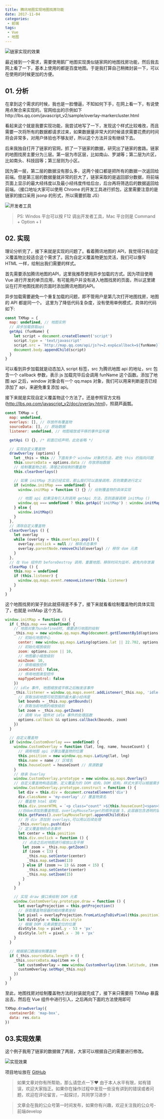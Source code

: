 ```yaml
---
title: 腾讯地图实现地图找房功能
date: 2017-11-04
categories:
 - 前端
tags:
 - Vue
 - 地图
---
```


![链家实现的效果](/imgs/前端/2.png)

最近接到一个需求，需要使用鹅厂地图实现类似链家网的地图找房功能，然后我去网上看了一下，基本上使用的都是百度地图。于是我打算自己稍微封装一下，可以在使用的时候更加的方便。

## 01. 分析

在拿到这个需求的时候，我也是一脸懵逼，不知如何下手，在网上看一下，有说使用点聚合来实现的。官网给出的示例如下http://lbs.qq.com/javascript_v2/sample/overlay-markercluster.html

看起来这个就是我要实现功能，我尝试地写了一下，发现这个样式比较难改，而且需要一次将所有的数据都请求过来，如果数据量非常大的时候请求需要花费的时间将会非常多，对用户体验也不够友好，所以这个方法并没有继续下去。

后来我独自打开了链家的官网，抓了一下链家的数据，研究出了链家的套路。链家的地图找房主要分为三层。第一层为市区层，比如南山、罗湖等；第二层为片区，比如南头、科技园等；第三层则为小区。

因为第一层，第二层的数据没有那么多，这两个接口都是把所有的数据一次返回给前端。但是第三层的数据量就非常的巨大了，链家采取的是返回部分数据，将前端页面上显示的最大经纬度以及最小经纬度传给后台，后台再将筛选后的数据返回给前端。（接口地址大家可以使用 Chrome 的开发工具进行抓包，这里需要注意的是链家的接口采用 jsonp 的形式，所以需要抓取 JS）

![开发者工具](/imgs/前端/3.png)
> PS: Windos 平台可以按 F12 调出开发者工具，Mac 平台则是 Command + Option + I

## 02. 实现

理论分析完了，接下来就是实现的问题了。看着腾讯地图的 API，我觉得只有自定义覆盖物比较适合这个需求了。因为自定义覆盖物更加灵活，我们可以像写 HTML 一样，绘制出我们需要的样式。

首先需要添加腾讯地图的API，这里我推荐使用异步加载的方式。因为项目使用 Vue 进行开发的单页应用，有可能用户并没有进入地图找房的页面，所以这里建议在打开地图找房的页面时添加腾讯地图的API。

异步加载需要避免一个重复加载的问题，即不管用户是第几次打开地图找房，地图的 API 都是同一个。 这里为了降低代码复杂度，没有使用单例模式，具体的代码如下:

```javascript
const TXMap = {
  map: undefined, // 地图实例
  // 异步加载获取api
  getApi (funName) {
    let script = document.createElement('script')
    script.type = 'text/javascript'
    script.src = `http://map.qq.com/api/js?v=2.exp&callback=${funName}`
    document.body.appendChild(script)
  }
}
```

可以看到异步加载就是动态加入 script 标签，src 为腾讯地图 api 的地址，src 包含一个 callback 参数，表示 js 加载完毕后会调用 funName 这个函数。添加了地图 api 之后，window 对象会有一个 qq.maps 对象，我们可以用来判断是否已经添加了 api，来避免重复添加 api。

接下来就是实现自定义覆盖物这个方法了。还是参照官方文档(http://lbs.qq.com/javascript_v2/doc/overlay.html)，照葫芦画瓢。

```javascript
const TXMap = {
  map: undefined,
  overlays: [], // 存放所有覆盖物
  sourceData: [], // 原始数据
  listener: undefined, // 地图缩放或平移的事件监听器

  getApi () {}, /* 前面已经声明，此处省略 */

  // 实现自定义覆盖物
  drawOverlay (options) {
    let _this = this // 下面有多个 window 对象的方法，避免 this 的指向问题
    this.sourceData = options.data // 存放原始数据
    // 绘制覆盖物之前，清理之前绘制的覆盖物
    this.clearOverlays()

    // 如果 initMap 方法已经实现，那么我们可以直接调用，否则需要进行定义
    if (window.initMap === undefined) {
      window.initMap = function () {} // 绘制覆盖物的具体实现

      // 地图 api 如果没有引入则调用 getApi 方法，否则直接调用 initMap ()
      window.qq === undefined ? this.getApi('initMap') : window.initMap()
    } else {
      window.initMap()
    }
  },
  // 清除自定义覆盖物
  clearOverlays () {
    let overlay
    while (overlay = this.overlays.pop()) {
      overlay.onclick = null // 移除点击事件
      overlay.parentNode.removeChild(overlay) // 移除 dom 元素
    }
  },
  // 在 Vue 组件的 beforeDestroy 调用，重置地图，移除时间为监听，避免内存泄漏
  clearMap () {
    this.map = undefined
    if (this.listener) {
      window.qq.maps.event.removeListener(this.listener)
    }
  }
}
```

这个地图找房的架子到此就搭得差不多了，接下来就看看绘制覆盖物的具体实现了，也就是 initMap 这个方法。

```javascript
window.initMap = function () {
  if (_this.map === undefined) {
    // 地图对象为undefined时, 需要进行地图的绘制
    _this.map = new window.qq.maps.Map(document.getElementById(options.containerId), {
      // 初始化地图中心
      center: new window.qq.maps.LatLng(options.lat || 22.702, options.lng || 114.09),
      // 初始化缩放级别
      zoom: options.zoom || 10,
      // 地图最小缩放级别
      minZoom: 10,
      // 停用缩放控件
      zoomControl: false,
      // 停用地图类型控件
      mapTypeControl: false
    })
    // idle 事件, 地图缩放或平移之后触发该事件
    _this.listener = window.qq.maps.event.addListener(_this.map, 'idle', () => {
      // 获取当前地图可视范围的最大最小经纬度
      let bounds = _this.map.getBounds()
      // 获取当前地图的缩放级别
      let zoom = _this.map.getZoom()
      // 调用 Vue 组件对 idle 事件的处理函数
      options.callback && options.callback(bounds, zoom)
    })
  }

  // 自定义覆盖物
  if (window.CustomOverlay === undefined) {
    window.CustomOverlay = function (lat, lng, name, houseCount) {
      // 调用地图 api 计算出覆盖物的位置
      this.position = new window.qq.maps.LatLng(lat, lng)
      this.name = name // 区域名
      this.houseCount = houseCount // 房源数量
    }
    // 继承 Overlay
    window.CustomOverlay.prototype = new window.qq.maps.Overlay()
    // 自定义覆盖物构造函数，定义覆盖为的 DOM 结构，DOM 结构，样式大家可以根据需求自己绘制
    window.CustomOverlay.prototype.construct = function () {
      let div = this.div = document.createElement('div')
      div.className = 'my-overlay' // 覆盖物类名
      // 覆盖物 html 结构
      this.div.innerHTML = `<p class="count" >${this.houseCount}<span>套</span></p><p class="name">${this.name}</p>`
      //将dom添加到覆盖物层，overlayMouseTarget的顺序容器 5，此容器包含透明的鼠标相应元素，用于接收Marker的鼠标事件
      this.getPanes().overlayMouseTarget.appendChild(div)
      // 将 div 添加到 overlays,可以用以后续处理
      _this.overlays.push(div)
      // 定义覆盖物的点击事件
      let center = this.position
      this.div.onclick = function () {
        // 点击之后对地图进行缩放以及平移
        let zoom = _this.map.getZoom()
        if (zoom < 13) {
          _this.map.setCenter(center)
          _this.map.setZoom(13)
        } else if (zoom >= 13 && zoom < 15) {
          _this.map.setCenter(center)
          _this.map.setZoom(15)
        }
      }
    }

    // 实现 draw 接口来绘制 DOM 元素
    window.CustomOverlay.prototype.draw = function () {
      let overlayProjection = this.getProjection()
      // 获取覆盖物容器的相对像素坐标
      let pixel = overlayProjection.fromLatLngToDivPixel(this.position)
      let divStyle = this.div.style
      // 根据 DOM 元素调整定位的位置
      divStyle.top = pixel.y - 53 + 'px'
      divStyle.left = pixel.x - 30 + 'px'
    }
  }

  // 根据接口数据绘制覆盖物
  if (_this.sourceData.length > 0) {
    _this.sourceData.map(item => {
      let customOverlay = new window.CustomOverlay(item.latitude, item.longitude, item.name, item.house_count)
      customOverlay.setMap(_this.map)
    })
  }
}
```

至此，地图找房对绘制覆盖物方法的封装就完成了，接下来只需要将 TXMap 暴露出去，然后在 Vue 组件中进行引入，之后再向下面的方法使用即可

```javascript
TXMap.drawOverlay({
  containerId: 'map-box',
  data: res.data
})
```

## 03.实现效果

这个例子我用了链家的数据做了两层，大家可以根据自己的需要进行修改。

![实现效果](https://camo.githubusercontent.com/8e455fa9285c656972eb79d67f9e81a190868338/687474703a2f2f75706c6f61642d696d616765732e6a69616e7368752e696f2f75706c6f61645f696d616765732f313931373037392d376138353538373131306632356638632e6769663f696d6167654d6f6772322f6175746f2d6f7269656e742f7374726970)

项目地址放在 [GitHub](https://github.com/AD-feiben/TXMap)

>如果文章对你有所帮助，那么请您点一下❤
由于本人水平有限，如有错误，欢迎大家指正。如果你在操作过程中发现一些没有讲到的错误或者问题，欢迎在评论留言，一起探讨，共同学习进步！

>文章会在我的公众号第一时间发布，如果你有兴趣，欢迎关注我的公众号-前端develop
